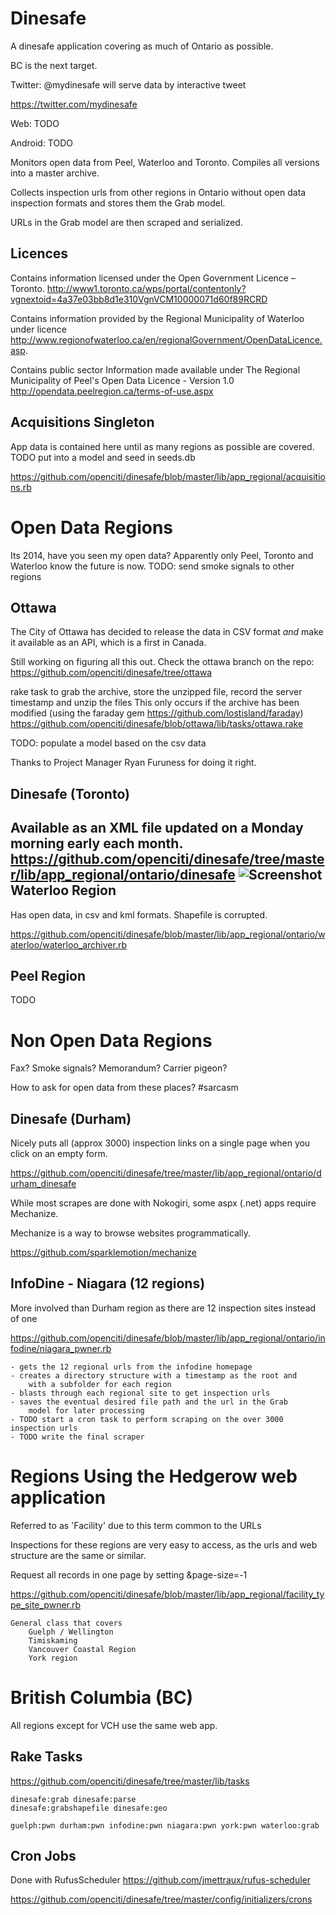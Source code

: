 Dinesafe
===

A dinesafe application covering as much of Ontario as possible.

BC is the next target.

Twitter: @mydinesafe will serve data by interactive tweet

https://twitter.com/mydinesafe

Web: TODO

Android: TODO

Monitors open data from Peel, Waterloo and Toronto.
Compiles all versions into a master archive.

Collects inspection urls from other regions in Ontario without
open data inspection formats and stores them the Grab model.

URLs in the Grab model are then scraped and serialized.

Licences
---
Contains information licensed under the Open Government Licence – Toronto.
http://www1.toronto.ca/wps/portal/contentonly?vgnextoid=4a37e03bb8d1e310VgnVCM10000071d60f89RCRD

Contains information provided by the Regional Municipality of Waterloo under licence
http://www.regionofwaterloo.ca/en/regionalGovernment/OpenDataLicence.asp.

Contains public sector Information made available under The Regional Municipality of Peel's Open Data Licence - Version 1.0
http://opendata.peelregion.ca/terms-of-use.aspx

Acquisitions Singleton
---
App data is contained here until as many regions as possible are covered.
TODO put into a model and seed in seeds.db

https://github.com/openciti/dinesafe/blob/master/lib/app_regional/acquisitions.rb


Open Data Regions
===

Its 2014, have you seen my open data?
Apparently only Peel, Toronto and Waterloo know the future is now.
TODO: send smoke signals to other regions

Ottawa
---
The City of Ottawa has decided to release the data in CSV format *and* make it available as an API, which is a first in Canada.

Still working on figuring all this out.
Check the ottawa branch on the repo: https://github.com/openciti/dinesafe/tree/ottawa

rake task to grab the archive, store the unzipped file, record the server timestamp and unzip the files
This only occurs if the archive has been modified (using the faraday gem https://github.com/lostisland/faraday)
https://github.com/openciti/dinesafe/blob/ottawa/lib/tasks/ottawa.rake

TODO: populate a model based on the csv data

Thanks to Project Manager Ryan Furuness for doing it right.

Dinesafe (Toronto)
---
Available as an XML file updated on a Monday morning early each month.
https://github.com/openciti/dinesafe/tree/master/lib/app_regional/ontario/dinesafe
![Screenshot](https://raw.githubusercontent.com/openciti/dinesafe/master/app/assets/images/dev_screenshots/DineSafeGrabber.png)
Waterloo Region
---
Has open data, in csv and kml formats. Shapefile is corrupted.

https://github.com/openciti/dinesafe/blob/master/lib/app_regional/ontario/waterloo/waterloo_archiver.rb

Peel Region
---
TODO

Non Open Data Regions
===

Fax? Smoke signals? Memorandum? Carrier pigeon?

How to ask for open data from these places? #sarcasm

Dinesafe (Durham)
---
Nicely puts all (approx 3000) inspection links on a single page when you click on an empty form.

https://github.com/openciti/dinesafe/tree/master/lib/app_regional/ontario/durham_dinesafe

While most scrapes are done with Nokogiri, some aspx (.net) apps require Mechanize.

Mechanize is a way to browse websites programmatically.

https://github.com/sparklemotion/mechanize

InfoDine - Niagara (12 regions)
---
More involved than Durham region as there are 12 inspection sites instead of one

https://github.com/openciti/dinesafe/blob/master/lib/app_regional/ontario/infodine/niagara_pwner.rb

    - gets the 12 regional urls from the infodine homepage
    - creates a directory structure with a timestamp as the root and
        with a subfolder for each region
    - blasts through each regional site to get inspection urls
    - saves the eventual desired file path and the url in the Grab
        model for later processing
    - TODO start a cron task to perform scraping on the over 3000 inspection urls
    - TODO write the final scraper

Regions Using the Hedgerow web application
===

Referred to as 'Facility' due to this term common to the URLs

Inspections for these regions are very easy to access,
as the urls and web structure are the same or similar.

Request all records in one page by setting &page-size=-1

https://github.com/openciti/dinesafe/blob/master/lib/app_regional/facility_type_site_pwner.rb

    General class that covers
        Guelph / Wellington
        Timiskaming
        Vancouver Coastal Region
        York region

British Columbia (BC)
===

All regions except for VCH use the same web app.

Rake Tasks
---
https://github.com/openciti/dinesafe/tree/master/lib/tasks

    dinesafe:grab dinesafe:parse
    dinesafe:grabshapefile dinesafe:geo

    guelph:pwn durham:pwn infodine:pwn niagara:pwn york:pwn waterloo:grab

Cron Jobs
---
Done with RufusScheduler https://github.com/jmettraux/rufus-scheduler

https://github.com/openciti/dinesafe/tree/master/config/initializers/crons


